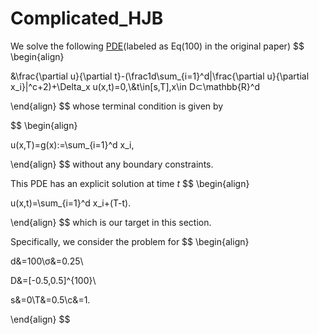 # Complicated_HJB

We solve the following [PDE](https://arxiv.org/abs/2206.02016)(labeled as Eq(100) in the original paper)
$$
\begin{align}

 &\frac{\partial u}{\partial t}-(\frac1d\sum_{i=1}^d|\frac{\partial u}{\partial x_i}|^c+2)+\Delta_x u(x,t)=0,\\&t\in[s,T],x\in D⊂\mathbb{R}^d

\end{align}
$$
whose terminal condition is given by

$$
\begin{align}

u(x,T)=g(x):=\sum_{i=1}^d x_i,

\end{align}
$$
without any boundary constraints.



This PDE has an explicit solution at time $t$
$$
\begin{align}

u(x,t)=\sum_{i=1}^d x_i+(T-t).

\end{align}
$$
which is our target in this section.



Specifically, we consider the problem for
$$
\begin{align}

d&=100\\σ&=0.25\\

D&=[-0.5,0.5]^{100}\\

s&=0\\T&=0.5\\c&=1.

\end{align}
$$
